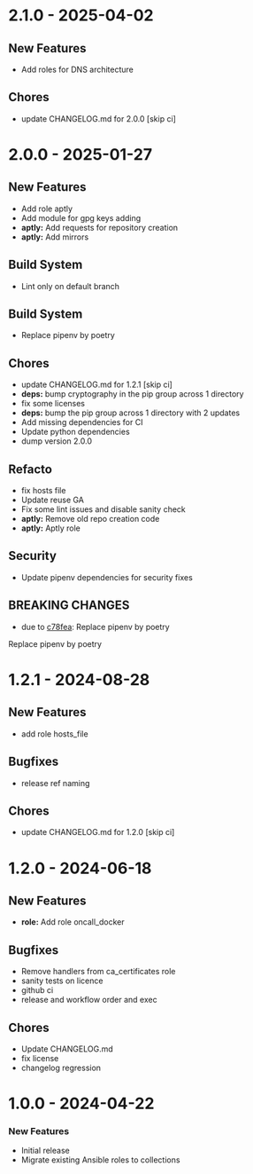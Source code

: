 # 2.1.0 - 2025-04-02

## New Features
- Add roles for DNS architecture

## Chores
- update CHANGELOG.md for 2.0.0 [skip ci]

# 2.0.0 - 2025-01-27

## New Features
- Add role aptly
- Add module for gpg keys adding
- **aptly:** Add requests for repository creation
- **aptly:** Add mirrors

## Build System
- Lint only on default branch

## Build System
- Replace pipenv by poetry

## Chores
- update CHANGELOG.md for 1.2.1 [skip ci]
- **deps:** bump cryptography in the pip group across 1 directory
- fix some licenses
- **deps:** bump the pip group across 1 directory with 2 updates
- Add missing dependencies for CI
- Update python dependencies
- dump version 2.0.0

## Refacto
- fix hosts file
- Update reuse GA
- Fix some lint issues and disable sanity check
- **aptly:** Remove old repo creation code
- **aptly:** Aptly role

## Security
- Update pipenv dependencies for security fixes

## BREAKING CHANGES
- due to [c78fea](https://github.com/weytop/ansible-infrastructure-collection/commit/c78fea4679fcb5aff02ba2b4831820e68388e3a3): Replace pipenv by poetry

Replace pipenv by poetry

# 1.2.1 - 2024-08-28

## New Features
- add role hosts_file

## Bugfixes
- release ref naming

## Chores
- update CHANGELOG.md for 1.2.0 [skip ci]

# 1.2.0 - 2024-06-18

## New Features
- **role:** Add role oncall_docker

## Bugfixes
- Remove handlers from ca_certificates role
- sanity tests on licence
- github ci
- release and workflow order and exec

## Chores
- Update CHANGELOG.md
- fix license
- changelog regression

# 1.0.0 - 2024-04-22

### New Features

- Initial release
- Migrate existing Ansible roles to collections